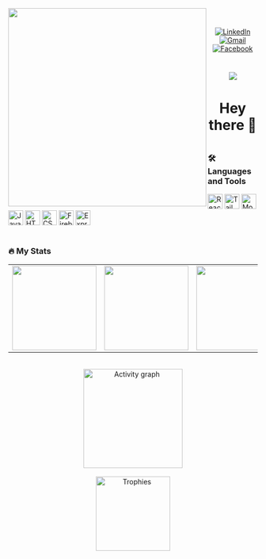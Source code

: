<img align="left" height="400" src="https://img.freepik.com/free-vector/web-development-programmer-engineering-coding-website-augmented-reality-interface-screens-developer-project-engineer-programming-software-application-design-cartoon-illustration_107791-3863.jpg" />

#

<div align="center">

[![LinkedIn](https://raw.githubusercontent.com/maurodesouza/profile-readme-generator/master/src/assets/icons/social/linkedin/default.svg)](https://www.linkedin.com/in/цветан-марков-270805290)
[![Gmail](https://raw.githubusercontent.com/maurodesouza/profile-readme-generator/master/src/assets/icons/social/gmail/default.svg)](mailto:markowcvetan@gmail.com)
[![Facebook](https://raw.githubusercontent.com/maurodesouza/profile-readme-generator/master/src/assets/icons/social/facebook/default.svg)](https://www.facebook.com/profile.php?id=61553067962651)

</div>

#

<div align="center">
  <img src="https://visitor-badge.laobi.icu/badge?page_id=TpMarkov.TpMarkov" />
</div>

#

<h1 align="center">Hey there 👋</h1>

#

<h3 align="left">🛠 Languages and Tools</h3>

<div align="left">
  <img src="https://cdn.simpleicons.org/react/61DAFB" height="30" width="30" alt="React" />
  <img src="https://cdn.simpleicons.org/tailwindcss/06B6D4" height="30" width="30" alt="TailwindCSS" />
  <img src="https://cdn.simpleicons.org/mongodb/47A248" height="30" width="30" alt="MongoDB" />
  <img src="https://cdn.simpleicons.org/javascript/F7DF1E" height="30" width="30" alt="JavaScript" />
  <img src="https://cdn.simpleicons.org/html5/E34F26" height="30" width="30" alt="HTML5" />
  <img src="https://cdn.jsdelivr.net/gh/devicons/devicon/icons/css3/css3-original.svg" height="30" width="30" alt="CSS3" />
  <img src="https://cdn.jsdelivr.net/gh/devicons/devicon/icons/firebase/firebase-plain.svg" height="30" width="30" alt="Firebase" />
  <img src="https://cdn.simpleicons.org/express/000000" height="30" width="30" alt="Express" />
</div>

#

<h3 align="left">🔥 My Stats</h3>

<table>
  <tr>
    <td>
      <img src="https://github-readme-stats.vercel.app/api?username=TpMarkov&show_icons=true&include_all_commits=true&count_private=true&theme=default&hide_border=true" height="170" />
    </td>
    <td>
      <img src="https://streak-stats.demolab.com?user=TpMarkov&theme=default&hide_border=true&border_radius=5" height="170" />
    </td>
    <td>
      <img src="https://github-readme-stats.vercel.app/api/top-langs?username=TpMarkov&layout=compact&langs_count=6&theme=default&hide_border=true" height="170" />
    </td>
  </tr>
</table>

<br />

<div align="center">
  <img src="https://github-readme-activity-graph.vercel.app/graph?username=TpMarkov&area=true&hide_border=true&theme=light" height="200" alt="Activity graph" />
  <br /><br />
  <img src="https://github-profile-trophy.vercel.app/?username=TpMarkov&theme=flat&column=6" height="150" alt="Trophies" />
</div>

#

